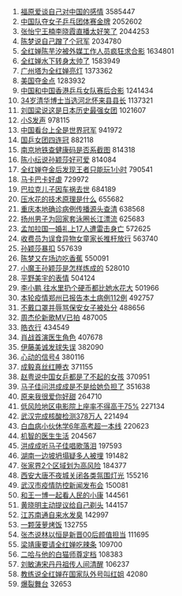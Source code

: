 1. [福原爱谈自己对中国的感情](https://s.weibo.com/weibo?q=%23%E7%A6%8F%E5%8E%9F%E7%88%B1%E8%B0%88%E8%87%AA%E5%B7%B1%E5%AF%B9%E4%B8%AD%E5%9B%BD%E7%9A%84%E6%84%9F%E6%83%85%23&Refer=top) 3585447
1. [中国队夺女子乒乓团体赛金牌](https://s.weibo.com/weibo?q=%23%E4%B8%AD%E5%9B%BD%E9%98%9F%E5%A4%BA%E5%A5%B3%E5%AD%90%E4%B9%92%E4%B9%93%E5%9B%A2%E4%BD%93%E8%B5%9B%E9%87%91%E7%89%8C%23&Refer=top) 2052602
1. [张怡宁王楠李晓霞直播太好笑了](https://s.weibo.com/weibo?q=%23%E5%BC%A0%E6%80%A1%E5%AE%81%E7%8E%8B%E6%A5%A0%E6%9D%8E%E6%99%93%E9%9C%9E%E7%9B%B4%E6%92%AD%E5%A4%AA%E5%A5%BD%E7%AC%91%E4%BA%86%23&Refer=top) 2044253
1. [陈梦说自己蹭了个冠军](https://s.weibo.com/weibo?q=%23%E9%99%88%E6%A2%A6%E8%AF%B4%E8%87%AA%E5%B7%B1%E8%B9%AD%E4%BA%86%E4%B8%AA%E5%86%A0%E5%86%9B%23&Refer=top) 2034780
1. [全红婵陈芋汐被外媒工作人员疯狂求合影](https://s.weibo.com/weibo?q=%23%E5%85%A8%E7%BA%A2%E5%A9%B5%E9%99%88%E8%8A%8B%E6%B1%90%E8%A2%AB%E5%A4%96%E5%AA%92%E5%B7%A5%E4%BD%9C%E4%BA%BA%E5%91%98%E7%96%AF%E7%8B%82%E6%B1%82%E5%90%88%E5%BD%B1%23&Refer=top) 1634801
1. [全红婵水下转身太帅了](https://s.weibo.com/weibo?q=%23%E5%85%A8%E7%BA%A2%E5%A9%B5%E6%B0%B4%E4%B8%8B%E8%BD%AC%E8%BA%AB%E5%A4%AA%E5%B8%85%E4%BA%86%23&Refer=top) 1583949
1. [广州塔为全红婵亮灯](https://s.weibo.com/weibo?q=%23%E5%B9%BF%E5%B7%9E%E5%A1%94%E4%B8%BA%E5%85%A8%E7%BA%A2%E5%A9%B5%E4%BA%AE%E7%81%AF%23&Refer=top) 1373362
1. [美国夺金点](https://s.weibo.com/weibo?q=%23%E7%BE%8E%E5%9B%BD%E5%A4%BA%E9%87%91%E7%82%B9%23&Refer=top) 1283932
1. [中国和中国香港乒乓女队赛后合影](https://s.weibo.com/weibo?q=%23%E4%B8%AD%E5%9B%BD%E5%92%8C%E4%B8%AD%E5%9B%BD%E9%A6%99%E6%B8%AF%E4%B9%92%E4%B9%93%E5%A5%B3%E9%98%9F%E8%B5%9B%E5%90%8E%E5%90%88%E5%BD%B1%23&Refer=top) 1241434
1. [34岁清华博士当选河北怀来县县长](https://s.weibo.com/weibo?q=%2334%E5%B2%81%E6%B8%85%E5%8D%8E%E5%8D%9A%E5%A3%AB%E5%BD%93%E9%80%89%E6%B2%B3%E5%8C%97%E6%80%80%E6%9D%A5%E5%8E%BF%E5%8E%BF%E9%95%BF%23&Refer=top) 1137321
1. [刘国梁说这是日本历史最强女团](https://s.weibo.com/weibo?q=%23%E5%88%98%E5%9B%BD%E6%A2%81%E8%AF%B4%E8%BF%99%E6%98%AF%E6%97%A5%E6%9C%AC%E5%8E%86%E5%8F%B2%E6%9C%80%E5%BC%BA%E5%A5%B3%E5%9B%A2%23&Refer=top) 1021607
1. [小S发声](https://s.weibo.com/weibo?q=%23%E5%B0%8FS%E5%8F%91%E5%A3%B0%23&Refer=top) 978115
1. [中国看台上全是世界冠军](https://s.weibo.com/weibo?q=%23%E4%B8%AD%E5%9B%BD%E7%9C%8B%E5%8F%B0%E4%B8%8A%E5%85%A8%E6%98%AF%E4%B8%96%E7%95%8C%E5%86%A0%E5%86%9B%23&Refer=top) 941972
1. [国乒女团四连冠](https://s.weibo.com/weibo?q=%23%E5%9B%BD%E4%B9%92%E5%A5%B3%E5%9B%A2%E5%9B%9B%E8%BF%9E%E5%86%A0%23&Refer=top) 882118
1. [南京地铁查健康码是否系截图](https://s.weibo.com/weibo?q=%23%E5%8D%97%E4%BA%AC%E5%9C%B0%E9%93%81%E6%9F%A5%E5%81%A5%E5%BA%B7%E7%A0%81%E6%98%AF%E5%90%A6%E7%B3%BB%E6%88%AA%E5%9B%BE%23&Refer=top) 814318
1. [陈小纭说孙颖莎好可爱](https://s.weibo.com/weibo?q=%23%E9%99%88%E5%B0%8F%E7%BA%AD%E8%AF%B4%E5%AD%99%E9%A2%96%E8%8E%8E%E5%A5%BD%E5%8F%AF%E7%88%B1%23&Refer=top) 814084
1. [全红婵夺金后发现王者只能玩1小时](https://s.weibo.com/weibo?q=%23%E5%85%A8%E7%BA%A2%E5%A9%B5%E5%A4%BA%E9%87%91%E5%90%8E%E5%8F%91%E7%8E%B0%E7%8E%8B%E8%80%85%E5%8F%AA%E8%83%BD%E7%8E%A91%E5%B0%8F%E6%97%B6%23&Refer=top) 790541
1. [马卡巴卡好虐](https://s.weibo.com/weibo?q=%23%E9%A9%AC%E5%8D%A1%E5%B7%B4%E5%8D%A1%E5%A5%BD%E8%99%90%23&Refer=top) 729972
1. [巴拉克儿子因车祸去世](https://s.weibo.com/weibo?q=%E5%B7%B4%E6%8B%89%E5%85%8B%E5%84%BF%E5%AD%90%E5%9B%A0%E8%BD%A6%E7%A5%B8%E5%8E%BB%E4%B8%96&Refer=top) 684189
1. [压水花的技术原理是什么](https://s.weibo.com/weibo?q=%23%E5%8E%8B%E6%B0%B4%E8%8A%B1%E7%9A%84%E6%8A%80%E6%9C%AF%E5%8E%9F%E7%90%86%E6%98%AF%E4%BB%80%E4%B9%88%23&Refer=top) 655682
1. [重庆本地确诊病例传播源头查清](https://s.weibo.com/weibo?q=%23%E9%87%8D%E5%BA%86%E6%9C%AC%E5%9C%B0%E7%A1%AE%E8%AF%8A%E7%97%85%E4%BE%8B%E4%BC%A0%E6%92%AD%E6%BA%90%E5%A4%B4%E6%9F%A5%E6%B8%85%23&Refer=top) 638568
1. [扬州男子为回家套泳圈长江漂流](https://s.weibo.com/weibo?q=%23%E6%89%AC%E5%B7%9E%E7%94%B7%E5%AD%90%E4%B8%BA%E5%9B%9E%E5%AE%B6%E5%A5%97%E6%B3%B3%E5%9C%88%E9%95%BF%E6%B1%9F%E6%BC%82%E6%B5%81%23&Refer=top) 625683
1. [孟加拉国一婚礼上17人遭雷击身亡](https://s.weibo.com/weibo?q=%23%E5%AD%9F%E5%8A%A0%E6%8B%89%E5%9B%BD%E4%B8%80%E5%A9%9A%E7%A4%BC%E4%B8%8A17%E4%BA%BA%E9%81%AD%E9%9B%B7%E5%87%BB%E8%BA%AB%E4%BA%A1%23&Refer=top) 572625
1. [收费员为误食异物女童家长推杆放行](https://s.weibo.com/weibo?q=%23%E6%94%B6%E8%B4%B9%E5%91%98%E4%B8%BA%E8%AF%AF%E9%A3%9F%E5%BC%82%E7%89%A9%E5%A5%B3%E7%AB%A5%E5%AE%B6%E9%95%BF%E6%8E%A8%E6%9D%86%E6%94%BE%E8%A1%8C%23&Refer=top) 563740
1. [孙颖莎暴扣](https://s.weibo.com/weibo?q=%23%E5%AD%99%E9%A2%96%E8%8E%8E%E6%9A%B4%E6%89%A3%23&Refer=top) 557639
1. [陈梦又在场边吃香蕉](https://s.weibo.com/weibo?q=%23%E9%99%88%E6%A2%A6%E5%8F%88%E5%9C%A8%E5%9C%BA%E8%BE%B9%E5%90%83%E9%A6%99%E8%95%89%23&Refer=top) 550091
1. [小魔王孙颖莎是怎样炼成的](https://s.weibo.com/weibo?q=%23%E5%B0%8F%E9%AD%94%E7%8E%8B%E5%AD%99%E9%A2%96%E8%8E%8E%E6%98%AF%E6%80%8E%E6%A0%B7%E7%82%BC%E6%88%90%E7%9A%84%23&Refer=top) 528010
1. [平野美宇的表情](https://s.weibo.com/weibo?q=%23%E5%B9%B3%E9%87%8E%E7%BE%8E%E5%AE%87%E7%9A%84%E8%A1%A8%E6%83%85%23&Refer=top) 504124
1. [李小鹏 往水里扔个硬币都比她水花大](https://s.weibo.com/weibo?q=%E6%9D%8E%E5%B0%8F%E9%B9%8F%20%E5%BE%80%E6%B0%B4%E9%87%8C%E6%89%94%E4%B8%AA%E7%A1%AC%E5%B8%81%E9%83%BD%E6%AF%94%E5%A5%B9%E6%B0%B4%E8%8A%B1%E5%A4%A7&Refer=top) 501966
1. [本轮疫情郑州已报告本土病例112例](https://s.weibo.com/weibo?q=%23%E6%9C%AC%E8%BD%AE%E7%96%AB%E6%83%85%E9%83%91%E5%B7%9E%E5%B7%B2%E6%8A%A5%E5%91%8A%E6%9C%AC%E5%9C%9F%E7%97%85%E4%BE%8B112%E4%BE%8B%23&Refer=top) 492757
1. [不戴口罩并辱骂保安女子被处分](https://s.weibo.com/weibo?q=%23%E4%B8%8D%E6%88%B4%E5%8F%A3%E7%BD%A9%E5%B9%B6%E8%BE%B1%E9%AA%82%E4%BF%9D%E5%AE%89%E5%A5%B3%E5%AD%90%E8%A2%AB%E5%A4%84%E5%88%86%23&Refer=top) 488656
1. [周杰伦新歌MV已拍](https://s.weibo.com/weibo?q=%23%E5%91%A8%E6%9D%B0%E4%BC%A6%E6%96%B0%E6%AD%8CMV%E5%B7%B2%E6%8B%8D%23&Refer=top) 487005
1. [皓衣行](https://s.weibo.com/weibo?q=%E7%9A%93%E8%A1%A3%E8%A1%8C&Refer=top) 434549
1. [肖战首演医生角色](https://s.weibo.com/weibo?q=%23%E8%82%96%E6%88%98%E9%A6%96%E6%BC%94%E5%8C%BB%E7%94%9F%E8%A7%92%E8%89%B2%23&Refer=top) 407678
1. [伊藤美诚发球失误](https://s.weibo.com/weibo?q=%23%E4%BC%8A%E8%97%A4%E7%BE%8E%E8%AF%9A%E5%8F%91%E7%90%83%E5%A4%B1%E8%AF%AF%23&Refer=top) 382090
1. [心动的信号4](https://s.weibo.com/weibo?q=%23%E5%BF%83%E5%8A%A8%E7%9A%84%E4%BF%A1%E5%8F%B74%23&Refer=top) 380116
1. [成毅真丝红睡衣](https://s.weibo.com/weibo?q=%23%E6%88%90%E6%AF%85%E7%9C%9F%E4%B8%9D%E7%BA%A2%E7%9D%A1%E8%A1%A3%23&Refer=top) 371155
1. [赵粤说中国女乒都是了不起的女孩](https://s.weibo.com/weibo?q=%23%E8%B5%B5%E7%B2%A4%E8%AF%B4%E4%B8%AD%E5%9B%BD%E5%A5%B3%E4%B9%92%E9%83%BD%E6%98%AF%E4%BA%86%E4%B8%8D%E8%B5%B7%E7%9A%84%E5%A5%B3%E5%AD%A9%23&Refer=top) 370951
1. [马子佳问洪成成是不是给她负担了](https://s.weibo.com/weibo?q=%23%E9%A9%AC%E5%AD%90%E4%BD%B3%E9%97%AE%E6%B4%AA%E6%88%90%E6%88%90%E6%98%AF%E4%B8%8D%E6%98%AF%E7%BB%99%E5%A5%B9%E8%B4%9F%E6%8B%85%E4%BA%86%23&Refer=top) 351638
1. [原来我很爱你好甜](https://s.weibo.com/weibo?q=%23%E5%8E%9F%E6%9D%A5%E6%88%91%E5%BE%88%E7%88%B1%E4%BD%A0%E5%A5%BD%E7%94%9C%23&Refer=top) 264710
1. [低风险地区电影院上座率不得高于75%](https://s.weibo.com/weibo?q=%23%E4%BD%8E%E9%A3%8E%E9%99%A9%E5%9C%B0%E5%8C%BA%E7%94%B5%E5%BD%B1%E9%99%A2%E4%B8%8A%E5%BA%A7%E7%8E%87%E4%B8%8D%E5%BE%97%E9%AB%98%E4%BA%8E75%25%23&Refer=top) 227134
1. [武汉完成核酸检测378万人](https://s.weibo.com/weibo?q=%23%E6%AD%A6%E6%B1%89%E5%AE%8C%E6%88%90%E6%A0%B8%E9%85%B8%E6%A3%80%E6%B5%8B378%E4%B8%87%E4%BA%BA%23&Refer=top) 221494
1. [白血病小伙休学6年高考超一本线](https://s.weibo.com/weibo?q=%23%E7%99%BD%E8%A1%80%E7%97%85%E5%B0%8F%E4%BC%99%E4%BC%91%E5%AD%A66%E5%B9%B4%E9%AB%98%E8%80%83%E8%B6%85%E4%B8%80%E6%9C%AC%E7%BA%BF%23&Refer=top) 220623
1. [机智的医生生活](https://s.weibo.com/weibo?q=%E6%9C%BA%E6%99%BA%E7%9A%84%E5%8C%BB%E7%94%9F%E7%94%9F%E6%B4%BB&Refer=top) 204567
1. [洪成成听马子佳唱歌落泪](https://s.weibo.com/weibo?q=%23%E6%B4%AA%E6%88%90%E6%88%90%E5%90%AC%E9%A9%AC%E5%AD%90%E4%BD%B3%E5%94%B1%E6%AD%8C%E8%90%BD%E6%B3%AA%23&Refer=top) 197593
1. [湖南一边坡坍塌疑多人被埋](https://s.weibo.com/weibo?q=%23%E6%B9%96%E5%8D%97%E4%B8%80%E8%BE%B9%E5%9D%A1%E5%9D%8D%E5%A1%8C%E7%96%91%E5%A4%9A%E4%BA%BA%E8%A2%AB%E5%9F%8B%23&Refer=top) 191482
1. [张家界2个区域划为高风险](https://s.weibo.com/weibo?q=%23%E5%BC%A0%E5%AE%B6%E7%95%8C2%E4%B8%AA%E5%8C%BA%E5%9F%9F%E5%88%92%E4%B8%BA%E9%AB%98%E9%A3%8E%E9%99%A9%23&Refer=top) 184377
1. [西安大唐不夜城关闭各类氛围灯光](https://s.weibo.com/weibo?q=%23%E8%A5%BF%E5%AE%89%E5%A4%A7%E5%94%90%E4%B8%8D%E5%A4%9C%E5%9F%8E%E5%85%B3%E9%97%AD%E5%90%84%E7%B1%BB%E6%B0%9B%E5%9B%B4%E7%81%AF%E5%85%89%23&Refer=top) 155216
1. [武汉市疫情防控新闻发布会](https://s.weibo.com/weibo?q=%23%E6%AD%A6%E6%B1%89%E5%B8%82%E7%96%AB%E6%83%85%E9%98%B2%E6%8E%A7%E6%96%B0%E9%97%BB%E5%8F%91%E5%B8%83%E4%BC%9A%23&Refer=top) 150081
1. [和王一博一起看人民的小康](https://s.weibo.com/weibo?q=%23%E5%92%8C%E7%8E%8B%E4%B8%80%E5%8D%9A%E4%B8%80%E8%B5%B7%E7%9C%8B%E4%BA%BA%E6%B0%91%E7%9A%84%E5%B0%8F%E5%BA%B7%23&Refer=top) 144561
1. [黄晓明主动提议给自己剃头](https://s.weibo.com/weibo?q=%23%E9%BB%84%E6%99%93%E6%98%8E%E4%B8%BB%E5%8A%A8%E6%8F%90%E8%AE%AE%E7%BB%99%E8%87%AA%E5%B7%B1%E5%89%83%E5%A4%B4%23&Refer=top) 144157
1. [江苏南通自来水发臭](https://s.weibo.com/weibo?q=%23%E6%B1%9F%E8%8B%8F%E5%8D%97%E9%80%9A%E8%87%AA%E6%9D%A5%E6%B0%B4%E5%8F%91%E8%87%AD%23&Refer=top) 142997
1. [一颗菠萝烤饭](https://s.weibo.com/weibo?q=%23%E4%B8%80%E9%A2%97%E8%8F%A0%E8%90%9D%E7%83%A4%E9%A5%AD%23&Refer=top) 132755
1. [张杰说林以恒是新晋00后颜值担当](https://s.weibo.com/weibo?q=%23%E5%BC%A0%E6%9D%B0%E8%AF%B4%E6%9E%97%E4%BB%A5%E6%81%92%E6%98%AF%E6%96%B0%E6%99%8B00%E5%90%8E%E9%A2%9C%E5%80%BC%E6%8B%85%E5%BD%93%23&Refer=top) 111695
1. [梁靖康要请全红婵吃辣条](https://s.weibo.com/weibo?q=%23%E6%A2%81%E9%9D%96%E5%BA%B7%E8%A6%81%E8%AF%B7%E5%85%A8%E7%BA%A2%E5%A9%B5%E5%90%83%E8%BE%A3%E6%9D%A1%23&Refer=top) 109700
1. [二哈与他的白猫师尊定档](https://s.weibo.com/weibo?q=%23%E4%BA%8C%E5%93%88%E4%B8%8E%E4%BB%96%E7%9A%84%E7%99%BD%E7%8C%AB%E5%B8%88%E5%B0%8A%E5%AE%9A%E6%A1%A3%23&Refer=top) 108383
1. [刘敏涛宋丹丹祖传人间清醒](https://s.weibo.com/weibo?q=%23%E5%88%98%E6%95%8F%E6%B6%9B%E5%AE%8B%E4%B8%B9%E4%B8%B9%E7%A5%96%E4%BC%A0%E4%BA%BA%E9%97%B4%E6%B8%85%E9%86%92%23&Refer=top) 106237
1. [教练说全红婵在国家队外号叫红姐](https://s.weibo.com/weibo?q=%23%E6%95%99%E7%BB%83%E8%AF%B4%E5%85%A8%E7%BA%A2%E5%A9%B5%E5%9C%A8%E5%9B%BD%E5%AE%B6%E9%98%9F%E5%A4%96%E5%8F%B7%E5%8F%AB%E7%BA%A2%E5%A7%90%23&Refer=top) 42080
1. [爆裂舞台](https://s.weibo.com/weibo?q=%E7%88%86%E8%A3%82%E8%88%9E%E5%8F%B0&Refer=top) 32653